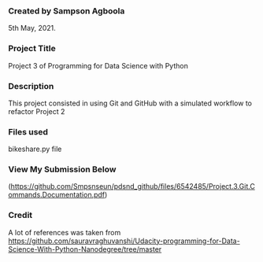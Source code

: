 ### Created by Sampson Agboola
5th May, 2021.

### Project Title
Project 3 of Programming for Data Science with Python

### Description
This project consisted in using Git and GitHub with a simulated workflow to refactor Project 2

### Files used
bikeshare.py file

### View My Submission Below
(https://github.com/Smpsnseun/pdsnd_github/files/6542485/Project.3.Git.Commands.Documentation.pdf)

### Credit
A lot of references was taken from https://github.com/sauravraghuvanshi/Udacity-programming-for-Data-Science-With-Python-Nanodegree/tree/master

